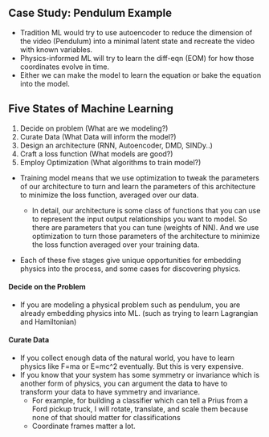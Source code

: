 
## Case Study: Pendulum Example
- Tradition ML would try to use autoencoder to reduce the dimension of the video (Pendulum) into a minimal latent state and recreate the video with known variables.
- Physics-informed ML will try to learn the diff-eqn (EOM) for how those coordinates evolve in time.
- Either we can make the model to learn the equation or bake the equation into the model.


## Five States of Machine Learning

1. Decide on problem (What are we modeling?)
2. Curate Data (What Data will inform the model?)
3. Design an architecture (RNN, Autoencoder, DMD, SINDy..)
4. Craft a loss function (What models are good?)
5. Employ Optimization (What algorithms to train model?)

- Training model means that we use optimization to tweak the parameters of our architecture to turn and learn the parameters of this architecture to minimize the loss function, averaged over our data.
	- In detail, our architecture is some class of functions that you can use to represent the input output relationships you want to model. So there are parameters that you can tune (weights of NN). And we use optimization to turn those parameters of the architecture to minimize the loss function averaged over your training data.

- Each of these five stages give unique opportunities for embedding physics into the process, and some cases for discovering physics.


#### Decide on the Problem
- If you are modeling a physical problem such as pendulum, you are already embedding physics into ML. (such as trying to learn Lagrangian and Hamiltonian)
#### Curate Data
- If you collect enough data of the natural world, you have to learn physics like F=ma or E=mc^2 eventually.  But this is very expensive. 
- If you know that your system has some symmetry or invariance which is another form of physics, you can argument the data to have to transform your data to have symmetry and invariance.
	- For example, for building a classifier which can tell a Prius from a Ford pickup truck, I will rotate, translate, and scale them because none of that should matter for classifications
	- Coordinate frames matter a lot. 

